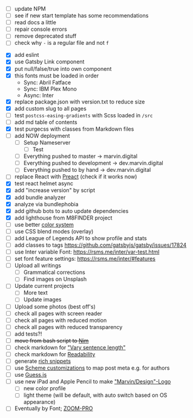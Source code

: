 - [ ] update NPM
- [ ] see if new start template has some recommendations
- [ ] read docs a little
- [ ] repair console errors
- [ ] remove deprecated stuff
- [ ] check why `-` is a regular file and not `f`

* [x] add eslint
* [x] use Gatsby Link component
* [x] put null/false/true into own component
* [x] this fonts must be loaded in order
  - Sync: Abril Fatface
  - Sync: IBM Plex Mono
  - Async: Inter
* [x] replace package.json with version.txt to reduce size
* [x] add custom slug to all pages
* [ ] test `postcss-easing-gradients` with Scss loaded in `/src`
* [ ] add md table of contents
* [x] test purgecss with classes from Markdown files
* [ ] add NOW deployment
  - [ ] Setup Nameserver
    - [ ] Test
  - [ ] Everything pushed to master -> marvin.digital
  - [ ] Everything pushed to development -> dev.marvin.digital
  - [ ] Everything pushed to by hand -> dev.marvin.digital
* [ ] replace React with [Preact][1] (check if it works now)
* [x] test react helmet async
* [x] add "increase version" by script
* [x] add bundle analyzer
* [x] analyze via bundlephobia
* [x] add github bots to auto update dependencies
* [x] add lighthouse from M8FINDER project
* [ ] use better [color system][10]
* [ ] use CSS blend modes (overlay)
* [ ] add League of Legends API to show profile and stats
* [ ] add classes to tags https://github.com/gatsbyjs/gatsby/issues/17824
* [ ] use Inter variable Font: https://rsms.me/inter/var-test.html
* [ ] set font feature settings: https://rsms.me/inter/#features
* [ ] Upload all writings
  - [ ] Grammatical corrections
  - [ ] Find images on Unsplash
* [ ] Update current projects
  - [ ] More text
  - [ ] Update images
* [ ] Upload some photos (best off's)
* [ ] check all pages with screen reader
* [ ] check all pages with reduced motion
* [ ] check all pages with reduced transparency
* [ ] add tests?!
* [ ] ~~move from bash script to [Nim][2]~~
* [ ] check markdown for ["Vary sentence length"][3]
* [ ] check markdown for [Readability][4]
* [ ] generate [rich snippets][5]
* [ ] use [Scheme customizations][6] to map post meta e.g. for authors
* [ ] use [Guess.js][7]
* [ ] use new iPad and Apple Pencil to make ["Marvin/Design"-Logo][8]
  - [ ] new color profile
  - [ ] light theme (will be default, with auto switch based on OS appearance)
* [ ] Eventually by Font; [ZOOM-PRO][9]

[1]: https://www.gatsbyjs.org/packages/gatsby-plugin-preact/
[2]: https://nim-lang.org/docs/tut1.html
[3]: https://github.com/wooorm/write-music
[4]: https://wooorm.com/readability/
[5]: https://www.gatsbyjs.org/docs/seo/
[6]: https://www.gatsbyjs.org/docs/schema-customization/#foreign-key-fields
[7]: https://github.com/guess-js/guess/issues/233#issuecomment-537542342
[8]:
  https://cdn.dribbble.com/uploads/2566/original/3b90b34984de0d727ac99e2fc28afda8.png?1569966332
[9]: https://thedesignersfoundry.com/zoom-pro
[10]: https://stripe.com/de/blog/accessible-color-systems
